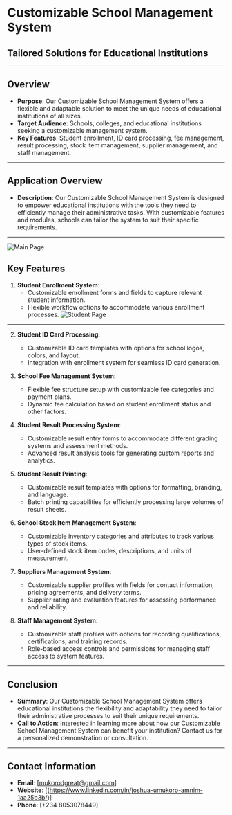 # Customizable School Management System
## Tailored Solutions for Educational Institutions

---

## Overview
- **Purpose**: Our Customizable School Management System offers a flexible and adaptable solution to meet the unique needs of educational institutions of all sizes.
- **Target Audience**: Schools, colleges, and educational institutions seeking a customizable management system.
- **Key Features**: Student enrollment, ID card processing, fee management, result processing, stock item management, supplier management, and staff management.

---

## Application Overview
- **Description**: Our Customizable School Management System is designed to empower educational institutions with the tools they need to efficiently manage their administrative tasks. With customizable features and modules, schools can tailor the system to suit their specific requirements.

---
![Main Page](https://github.com/mukorodgreat/School-Management-ERP/assets/67916594/e9a22a54-005c-41e5-91a1-c4717f4c0fbe)

## Key Features
1. **Student Enrollment System**:
   - Customizable enrollment forms and fields to capture relevant student information.
   - Flexible workflow options to accommodate various enrollment processes.
![Student Page](https://github.com/mukorodgreat/School-Management-ERP/assets/67916594/ef0b775d-0c51-4efa-bb07-61a557d2da22)
---
2. **Student ID Card Processing**:
   - Customizable ID card templates with options for school logos, colors, and layout.
   - Integration with enrollment system for seamless ID card generation.
   
3. **School Fee Management System**:
   - Flexible fee structure setup with customizable fee categories and payment plans.
   - Dynamic fee calculation based on student enrollment status and other factors.
   
4. **Student Result Processing System**:
   - Customizable result entry forms to accommodate different grading systems and assessment methods.
   - Advanced result analysis tools for generating custom reports and analytics.
   
5. **Student Result Printing**:
   - Customizable result templates with options for formatting, branding, and language.
   - Batch printing capabilities for efficiently processing large volumes of result sheets.
   
6. **School Stock Item Management System**:
   - Customizable inventory categories and attributes to track various types of stock items.
   - User-defined stock item codes, descriptions, and units of measurement.
   
7. **Suppliers Management System**:
   - Customizable supplier profiles with fields for contact information, pricing agreements, and delivery terms.
   - Supplier rating and evaluation features for assessing performance and reliability.
   
8. **Staff Management System**:
   - Customizable staff profiles with options for recording qualifications, certifications, and training records.
   - Role-based access controls and permissions for managing staff access to system features.

---

## Conclusion
- **Summary**: Our Customizable School Management System offers educational institutions the flexibility and adaptability they need to tailor their administrative processes to suit their unique requirements.
- **Call to Action**: Interested in learning more about how our Customizable School Management System can benefit your institution? Contact us for a personalized demonstration or consultation.

---

## Contact Information
- **Email**: [mukorodgreat@gmail.com]
- **Website**: [(https://www.linkedin.com/in/joshua-umukoro-amnim-1aa25b3b/)]
- **Phone**: [+234 8053078449]
